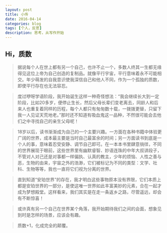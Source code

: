 ```yaml
---
layout: post
title: 小传
date: 2016-04-14
categories: blog
tags: [个人，反思]
description: 思考，从写作开始
---
```


## Hi，质数

> 据说每个人在世上都有另一个自己，也许不止一个，多数人终其一生都无缘得见这位上帝为自己创造的复制品。就像平行宇宙，平行意味着永不可能相交。年少萌发的自我意识使我深信自己和他人不同，作为一个孤独的质数，即使平行存在也无法容忍。

> 度过咿呀学语阶段，我开始诞生这样一种奇怪想法：“我会继续长大到一定阶段，比如20多岁，便停止生长，然后父母长辈们变老离去，同龄人和后来人也重复着同样的历程，每个人都只有匆匆数十载，一拨拨更替，只留下我一人见证天荒地老。”那时还不知道有吸血鬼这一品种，不然很可能会去他们之中寻找自己的亲生父母呢！

> 18岁以后，读书渐渐成为自己的一个主要兴趣。一方面在各种书籍中体验更广阔的世界，成本最主要是当时自己最富余的时间；另一方面读书到底是一个人的事，意味着忍受安静、调节自己即可。在一本本书里肆意徜徉，不同的世界展现于眼前，这些世界里有幽默睿智、妙语连珠的中年大叔讲段子，不管对人对己还是对事都一样偏执、认真的教主，少年的烦恼、人性之善与恶，生物的由来，宇宙之外的浩渺，它们被标记为不同的类型：文学、社科、生物等等，我也一直将它们视为分离的世界。

> 直到知道“安珀世界”的存在，我才明白这些事物原本没有界限，它们本质上都是安珀世界的一部分，是使这唯一世界如此丰富美妙的元素，合在一起才成为梦想殿堂。这样看来，我们其实是在走一条返乡之路，尽管遥远，却会有不断惊喜！

> 或许真有另一个自己在世界某个角落，我开始期待我们之间的会面，想象见到时是怎样的场景，应该会有趣。

> 质数+1，化成完全的颠覆。
